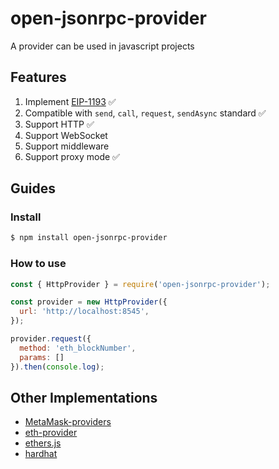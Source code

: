 # open-jsonrpc-provider

A provider can be used in javascript projects

## Features

1. Implement [EIP-1193](https://eips.ethereum.org/EIPS/eip-1193)  ✅
2. Compatible with `send`, `call`, `request`, `sendAsync` standard  ✅
3. Support HTTP  ✅
4. Support WebSocket
5. Support middleware
6. Support proxy mode ✅

## Guides

### Install

```sh
$ npm install open-jsonrpc-provider
```

### How to use

```js
const { HttpProvider } = require('open-jsonrpc-provider');

const provider = new HttpProvider({
  url: 'http://localhost:8545',
});

provider.request({
  method: 'eth_blockNumber',
  params: []
}).then(console.log);
```

## Other Implementations

* [MetaMask-providers](https://github.com/MetaMask/providers)
* [eth-provider](https://github.com/floating/eth-provider)
* [ethers.js](https://github.com/ethers-io/ethers.js/blob/56af4413b1dd1787db68985e0b612b63d86fdf7c/packages/providers/src.ts/web3-provider.ts)
* [hardhat](https://github.com/NomicFoundation/hardhat/pull/608)
